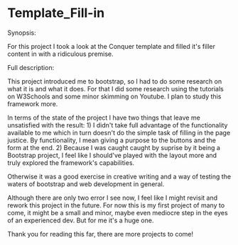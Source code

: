 # Template_Fill-in
Synopsis:

  For this project I took a look at the Conquer template and filled it's filler content in with a ridiculous premise.

Full description:

  This project introduced me to bootstrap, so I had to do some research on what it is and what it does. For that I did some research using the tutorials on 
  W3Schools and some minor skimming on Youtube. I plan to study this framework more.

  In terms of the state of the project I have two things that leave me unsatisfied with the result:
    1) I didn't take full advantage of the functionality available to me which in turn doesn't do the simple task of filling in the page justice. By functionality, I mean giving a purpose to 
      the buttons and the form at the end.
    2) Because I was caught caught by suprise by it being a Bootstrap project, I feel like I should've played with the layout more and truly explored the framework's capabilities.

  Otherwise it was a good exercise in creative writing and a way of testing the waters of bootstrap and web development in general.

  Although there are only two error I see now, I feel like I might revisit and rework this project in the future.
  For now this is my first project of many to come, it might be a small and minor, maybe even mediocre step in the eyes of an experienced dev. But for me it's a huge one.

Thank you for reading this far, there are more projects to come!
